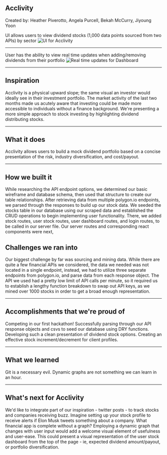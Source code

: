  ## Acclivity 
 Created by: Heather Piverotto, Angela Purcell, Bekah McCurry, Jiyoung Yoon
  
UI allows users to view dividend stocks (1,000 data points sourced from two APIs) by sector
![UI for Acclivity](https://media.giphy.com/media/edepEkos9upI3Ig0za/giphy.gif)
**************************************************************************************************

User has the ability to view real time updates when adding/removing dividends from their portfolio
![Real time updates for Dashboard](https://media.giphy.com/media/7ukWQEDmqEInCbPlOR/giphy.gif)
**************************************************************************************************

## Inspiration
Acclivity is a physical upward slope; the same visual an investor would ideally see in their investment portfolio.
The market activity of the last two months made us acutely aware that investing could be made more accessible to individuals without a finance background. We're presenting a more simple approach to stock investing by highlighting dividend distributing stocks.

**************************************************************************************************

## What it does
Acclivity allows users to build a mock dividend portfolio based on a concise presentation of the risk, industry diversification, and cost/payout.

**************************************************************************************************

## How we built it
While researching the API endpoint options, we determined our basic wireframe and database schema, then used that structure to create our table relationships. After retrieving data from multiple polygon.io endpoints, we parsed through the responses to build up our stock data. We seeded the stocks table in our database using our scraped data and established the CRUD operations to begin implementing user functionality. There, we added stock routes, user stock routes, user dashboard routes, and login routes, to be called in our server file. Our server routes and corresponding react components were next,
## Challenges we ran into
Our biggest challenge by far was sourcing and mining data. While there are quite a few financial APIs we considered, the data we needed was not located in a single endpoint, instead, we had to utilize three separate endpoints from polygon.io, and parse data from each response object. The API we used had a pretty low limit of API calls per minute, so it required us to establish a lengthy function breakdown to swap out API keys, as we mined over 1000 stocks in order to get a broad enough representation.

**************************************************************************************************

## Accomplishments that we're proud of
Competing in our first hackathon!
Successfully parsing through our API response objects and csvs to seed our database using DRY functions.
Developing such a clean presentation of dividend stock options.
Creating an effective stock increment/decrement for client profiles.

**************************************************************************************************

## What we learned
Git is a necessary evil.
Dynamic graphs are not something we can learn in an hour.

**************************************************************************************************

## What's next for Acclivity
We'd like to integrate part of our inspiration - twitter posts - to track stocks and companies receiving buzz. Imagine setting up your stock profile to receive alerts if Elon Musk tweets something about a company.
What financial app is complete without a graph? Employing a dynamic graph that changes with user input would add a welcome visual element of usefulness and user-ease. This could present a visual representation of the user stock dashboard from the top of the page - ie, expected dividend amount/payout, or portfolio diversification.

